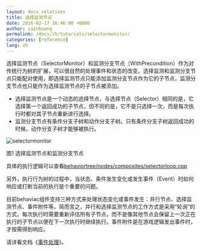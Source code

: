 ```yaml
---
layout: docs_relatives
title: 选择监测节点
date: 2016-02-17 16:46:00 +0800
author: cainhuang
permalink: /docs/zh/tutorials/selectormonitor/
categories: [reference]
lang: zh
---
```


选择监测节点（SelectorMonitor）和监测分支节点（WithPrecondition）作为对传统行为树的扩展，可以很自然的处理事件和状态的改变。选择监测和监测分支节点只能配对使用，即选择监测节点只能添加监测分支节点作为它的子节点，监测分支节点也只能作为选择监测节点的子节点被添加。

- 选择监测节点是一个动态的选择节点，与选择节点（Selector）相同的是，它选择第一个返回成功的子节点，但不同的是，它不是只选择一次，而是每次执行时都对其子节点重新进行选择。
- 监测分支节点有条件分支子树和动作分支子树。只有条件分支子树返回成功的时候，动作分支子树才能够被执行。

![selectormonitor]({{site.url}}{{site.baseurl}}/img/overview/selectormonitor.png)

图1 选择监测节点和监测分支节点

具体的执行逻辑可以查看[behaviortree/nodes/composites/selectorloop.cpp]({{site.repository}}/blob/master/src/behaviortree/nodes/composites/selectorloop.cpp)

另外，执行行为树的过程中，当状态、条件发生变化或发生事件（Event）时如何响应或打断当前的执行是个重要的问题。

目前behaviac组件支持三种方式来处理状态变化或事件发生：并行节点、选择监测节点、事件附件等。简而言之，并行和选择监测节点的工作方式是采用“轮询”的方式，每次执行时需要重新评估所有子节点，而不是像其他节点会保留上一次正在执行的子节点以便在下一次执行时继续执行。事件附件是在游戏逻辑发出事件时，才按需得到响应。

请详看文档《[事件处理]({{site.url}}{{site.baseurl}}/docs/zh/tutorials/tutorial11_event/)》。